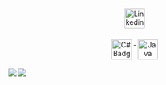 <p align="center">
  <a href="https://www.linkedin.com/in/mert-kaçar-developer" target="_blank" rel="noopener noreferrer"> 
    <img src="https://cdn.jsdelivr.net/npm/simple-icons@v3/icons/linkedin.svg" alt="Linkedin" height="40" style="vertical-align:top; margin:4px;">
  </a>
</p>

<p align="center">
  <a href="https://github.com/MertKacar99" target="_blank">
    <img src="https://img.shields.io/badge/C%23-239120?style=for-the-badge&logo=c-sharp&logoColor=white" alt="C# Badge" height="40" style="vertical-align:top; margin:4px;">
  </a>
  <a href="https://github.com/MertKacar99" target="_blank">
    <img src="https://img.shields.io/badge/Java-007396?style=for-the-badge&logo=java&logoColor=white" alt="Java Badge" height="40" style="vertical-align:top; margin:4px;">
  </a>
</p>

<p align="center">
  <a href="https://github-readme-stats.vercel.app/api/top-langs/?username=MertKacar99&hide_progress=false&theme=dark">
    <img align="left" src="https://github-readme-stats.vercel.app/api/top-langs/?username=MertKacar99&hide_progress=false&theme=dark" />
  </a>
  <a href="https://github-readme-stats.vercel.app/api?username=MertKacar99&theme=dark&show_icons=true">
    <img align="left" src="https://github-readme-stats.vercel.app/api?username=MertKacar99&theme=dark&show_icons=true" />
  </a>
</p>

<style>
  .badge img {
    filter: brightness(1.2);
    transition: filter 0.3s;
  }
  .badge img:hover {
    filter: brightness(1.5);
  }
</style>
